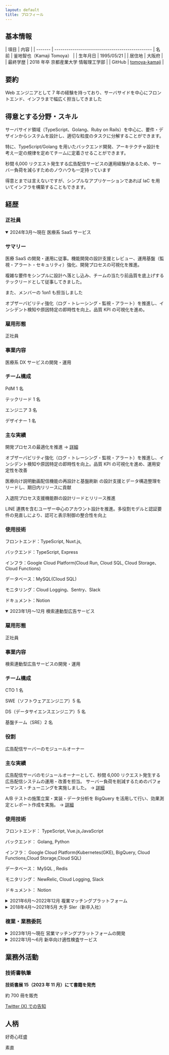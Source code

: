 ```yaml
---
layout: default
title: プロフィール
---
```


## 基本情報

| 項目 | 内容 |
| -------
| ------------------------------------------------
| 名前 | 釜地智也（Kamaji Tomoya） |
| 生年月日 | 1995/05/21 |
| 居住地 | 大阪府 |
| 最終学歴 | 2018 年卒 京都産業大学 情報理工学部 |
| GitHub | [tomoya-kamaji](https://github.com/tomoya-kamaji) |

## 要約

Web エンジニアとして 7 年の経験を持っており、サーバサイドを中心にフロントエンド、インフラまで幅広く担当してきました

## 得意とする分野・スキル

サーバサイド領域（TypeScript、Golang、Ruby on Rails）を中心に、要件・デザインからシステムを設計し、適切な粒度のタスクに分解することができます。

特に、TypeScript/Golang を用いたバックエンド開発、アーキテクチャ設計を考え一定の規律を定めてチームに定着させることができます。

秒間 6,000 リクエスト発生する広告配信サービスの運用経験があるため、サーバー負荷を減らすためのノウハウも一定持っています

得意とまでは言えないですが、シンプルなアプリケーションであれば IaC を用いてインフラを構築することもできます。

## 経歴

### 正社員

<details class="job-history" open markdown="1">
<summary>2024年3月～現在 医療系 SaaS サービス</summary>

### サマリー

医療 SaaS の開発・運用に従事。機能開発の設計支援とレビュー、運用基盤（監視・アラート・セキュリティ）強化、開発プロセスの可視化を推進。

複雑な要件をシンプルに設計へ落とし込み、チームの当たり前品質を底上げするテックリードとして従事してきました。

また、メンバーの 1on1 も担当しました

オブザーバビリティ強化（ログ・トレーシング・監視・アラート）を推進し、インシデント検知や原因特定の即時性を向上。品質 KPI の可視化を進め。

### 雇用形態

正社員

### 事業内容

医療系 DX サービスの開発・運用

### チーム構成

PdM 1 名

テックリード 1 名

エンジニア 3 名

デザイナー 1 名

### 主な実績

開発プロセスの最適化を推進 → [詳細](jobs/con/process.md)

オブザーバビリティ強化（ログ・トレーシング・監視・アラート）を推進し、インシデント検知や原因特定の即時性を向上。品質 KPI の可視化を進め、運用安定性を改善

医療向け説明動画配信機能の再設計と基盤刷新 の設計支援とデータ構造整理をリードし、期日内リリースに貢献

入退院プロセス支援機能群の設計リードとリリース推進

LINE 連携を含むユーザー中心のアカウント設計を推進。多役割モデルと認証要件の見直しにより、認可と表示制御の整合性を向上

### 使用技術

フロントエンド：TypeScript, Nuxt.js,

バックエンド：TypeScript, Express

インフラ：Google Cloud Platform(Cloud Run, Cloud SQL, Cloud Storage、Cloud Functions)

データベース：MySQL(Cloud SQL)

モニタリング：Cloud Logging、Sentry、Slack

ドキュメント：Notion

</details>

<details class="job-history" open markdown="1">
<summary>2023年1月～12月 検索連動型広告サービス</summary>

### 雇用形態

正社員

### 事業内容

検索連動型広告サービスの開発・運用

### チーム構成

CTO 1 名

SWE（ソフトウェアエンジニア）5 名

DS（データサイエンスエンジニア）5 名

基盤チーム（SRE）2 名

### 役割

広告配信サーバーのモジュールオーナー

### 主な実績

広告配信サーバのモジュールオーナーとして、秒間 6,000 リクエスト発生する広告配信システムの運用・改善を担当。
サーバー負荷を削減するためのパフォーマンス・チューニングを実施しました。 → [詳細](jobs/qufoo/ad.md)

A/B テストの施策立案・実装・データ分析を BigQuery を活用して行い、効果測定とレポート作成を実施。 → [詳細](jobs/qufoo/kpi.md)

### 使用技術

フロントエンド： TypeScript, Vue.js,JavaScript

バックエンド： Golang, Python

インフラ： Google Cloud Platform(Kubernetes(GKE), BigQuery, Cloud Functions,Cloud Storage,Cloud SQL)

データベース： MySQL , Redis

モニタリング： NewRelic, Cloud Logging, Slack

ドキュメント： Notion

</details>

<details class="job-history" markdown="1">
<summary>2021年6月～2022年12月 複業マッチングプラットフォーム</summary>

### 雇用形態

正社員

### 事業内容

複業マッチングプラットフォームの開発・運用

### チーム構成

CTO 1 名

CDO 1 名

PdM 1 名

フロントエンド 2 名

サーバサイド 1 名

デザイナー 1 名

### 役割

専任サーバサイドエンジニア

### 主な実績

Rails から Node.js (TypeScript)への DDD 設計でのリプレイスを実施。
ドメインモデル図の作成、アーキテクチャ設計、テーブル設計、API 設計、実装を担当しました → [詳細](jobs/another/ddd.md)

ユーザ検索機能の全文検索エンジン実装とパフォーマンス・チューニング → [詳細](jobs/another/elastic-search.md)

### 使用技術

TypeScript, Node.js, Express, TypeORM, Ruby on Rails, Next.js, React, ElasticSearch, Redis, PostgreSQL, Sentry, Firebase, BigQuery, Payjp, Figma, Notion

</details>

<details class="job-history" markdown="1">
<summary>2018年4月～2021年5月 大手 SIer（新卒入社）</summary>

### 概要

大手メーカー向け基幹システムの開発に従事。3 年間で 20 以上の案件に参画し、要件定義からテストまでの工程を担当。業務効率化ツールの開発や Notion の導入など、チーム全体の生産性向上にも貢献。

### 使用技術

Oracle, Java（基幹システム開発）

[→ 詳細を見る](jobs/2018-sier.md)

</details>

### 複業・業務委託

<details class="job-history" markdown="1">
<summary>2023年1月～現在 営業マッチングプラットフォームの開発</summary>

### 雇用形態

業務委託

### 事業内容

営業マッチングプラットフォームの開発

### チーム構成

プロダクトオーナー（社長）1 名、SWE 2 名、デザイナー 1 名

### 役割

サーバサイド開発、インフラ構築

### 主な担当業務

AWS CDK によるインフラリソースの構築、アーキテクチャ設計、Nest.js でのサーバサイド開発、テスト環境の整備、CI/CD の構築を担当しました。

### 使用技術

TypeScript, Nest.js, Prisma, Next.js, React, StyledComponent, AWS, AWS CDK, Vercel, PlanetScale

</details>

<details class="job-history" markdown="1">
<summary>2022年1月～6月 新卒向け適性検査サービス</summary>

### 雇用形態

業務委託（月稼働 40〜50 時間）

### 事業内容

相性がわかる適性検査サービス

### 主な担当業務

Nest.js による API 作成、設計からテストまでを担当。ベトナム人メンバーがいたためドキュメントは英語で作成し、仕様について齟齬が発生しないようにドキュメントに残すことを徹底しました。

また、稼働時間が短くバグが起きるとリリースにリードタイムが発生してしまうため、テストを手厚く書くことでリリースのリードタイムを短縮しました。

### 使用技術

TypeScript, Nest.js

</details>

## 業務外活動

### 技術書執筆

**技術書展 15（2023 年 11 月）にて書籍を発売**

約 700 冊を販売

[Twitter (X) での告知](https://x.com/tomoya_sakusaku/status/1723167574983356558?s=20)

## 人柄

好奇心旺盛

素直
